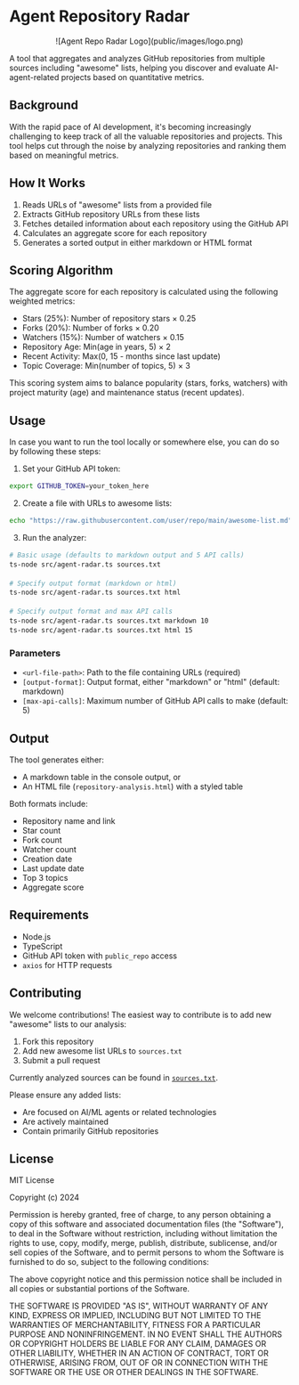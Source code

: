 # Agent Repository Radar

<div align="center">
![Agent Repo Radar Logo](public/images/logo.png)
</div>

A tool that aggregates and analyzes GitHub repositories from multiple sources including "awesome" lists, helping you discover and evaluate AI-agent-related projects based on quantitative metrics.

## Background

With the rapid pace of AI development, it's becoming increasingly challenging to keep track of all the valuable repositories and projects. This tool helps cut through the noise by analyzing repositories and ranking them based on meaningful metrics.

## How It Works

1. Reads URLs of "awesome" lists from a provided file
2. Extracts GitHub repository URLs from these lists
3. Fetches detailed information about each repository using the GitHub API
4. Calculates an aggregate score for each repository
5. Generates a sorted output in either markdown or HTML format

## Scoring Algorithm

The aggregate score for each repository is calculated using the following weighted metrics:

- Stars (25%): Number of repository stars × 0.25
- Forks (20%): Number of forks × 0.20
- Watchers (15%): Number of watchers × 0.15
- Repository Age: Min(age in years, 5) × 2
- Recent Activity: Max(0, 15 - months since last update)
- Topic Coverage: Min(number of topics, 5) × 3

This scoring system aims to balance popularity (stars, forks, watchers) with project maturity (age) and maintenance status (recent updates).

## Usage

In case you want to run the tool locally or somewhere else, you can do so by following these steps:

1. Set your GitHub API token:

```bash
export GITHUB_TOKEN=your_token_here
```

2. Create a file with URLs to awesome lists:

```bash
echo "https://raw.githubusercontent.com/user/repo/main/awesome-list.md" > sources.txt
```

3. Run the analyzer:

```bash
# Basic usage (defaults to markdown output and 5 API calls)
ts-node src/agent-radar.ts sources.txt

# Specify output format (markdown or html)
ts-node src/agent-radar.ts sources.txt html

# Specify output format and max API calls
ts-node src/agent-radar.ts sources.txt markdown 10
ts-node src/agent-radar.ts sources.txt html 15
```

### Parameters

- `<url-file-path>`: Path to the file containing URLs (required)
- `[output-format]`: Output format, either "markdown" or "html" (default: markdown)
- `[max-api-calls]`: Maximum number of GitHub API calls to make (default: 5)

## Output

The tool generates either:
- A markdown table in the console output, or
- An HTML file (`repository-analysis.html`) with a styled table

Both formats include:
- Repository name and link
- Star count
- Fork count
- Watcher count
- Creation date
- Last update date
- Top 3 topics
- Aggregate score

## Requirements

- Node.js
- TypeScript
- GitHub API token with `public_repo` access
- `axios` for HTTP requests

## Contributing

We welcome contributions! The easiest way to contribute is to add new "awesome" lists to our analysis:

1. Fork this repository
2. Add new awesome list URLs to `sources.txt`
3. Submit a pull request

Currently analyzed sources can be found in [`sources.txt`](./sources.txt).

Please ensure any added lists:
- Are focused on AI/ML agents or related technologies
- Are actively maintained
- Contain primarily GitHub repositories

## License

MIT License

Copyright (c) 2024

Permission is hereby granted, free of charge, to any person obtaining a copy
of this software and associated documentation files (the "Software"), to deal
in the Software without restriction, including without limitation the rights
to use, copy, modify, merge, publish, distribute, sublicense, and/or sell
copies of the Software, and to permit persons to whom the Software is
furnished to do so, subject to the following conditions:

The above copyright notice and this permission notice shall be included in all
copies or substantial portions of the Software.

THE SOFTWARE IS PROVIDED "AS IS", WITHOUT WARRANTY OF ANY KIND, EXPRESS OR
IMPLIED, INCLUDING BUT NOT LIMITED TO THE WARRANTIES OF MERCHANTABILITY,
FITNESS FOR A PARTICULAR PURPOSE AND NONINFRINGEMENT. IN NO EVENT SHALL THE
AUTHORS OR COPYRIGHT HOLDERS BE LIABLE FOR ANY CLAIM, DAMAGES OR OTHER
LIABILITY, WHETHER IN AN ACTION OF CONTRACT, TORT OR OTHERWISE, ARISING FROM,
OUT OF OR IN CONNECTION WITH THE SOFTWARE OR THE USE OR OTHER DEALINGS IN THE
SOFTWARE.
